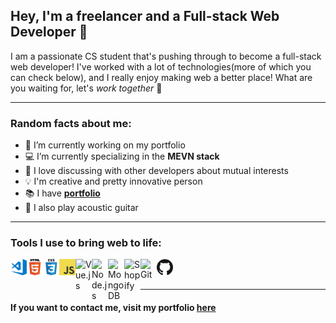 ## Hey, I'm a freelancer and a Full-stack Web Developer 👋
I am a passionate CS student that's pushing through to become a full-stack web developer!
I've worked with a lot of technologies(more of which you can check below), and I really enjoy making web a better place!
What are you waiting for, let's *work together* :telescope:

---

### Random facts about me:
+ :wrench: I’m currently working on my portfolio
+ :computer: I’m currently specializing in the **MEVN stack**
+ :speech_balloon: I love discussing with other developers about mutual interests
+ :bulb: I'm creative and pretty innovative person
+ :books: I have **[portfolio](https://www.youtube.com/watch?v=dQw4w9WgXcQ)**
+ :guitar: I also play acoustic guitar

---

### Tools I use to bring web to life:
<img align="left" alt="Visual Studio Code" width="26px" src="https://raw.githubusercontent.com/github/explore/80688e429a7d4ef2fca1e82350fe8e3517d3494d/topics/visual-studio-code/visual-studio-code.png" />
<img align="left" alt="HTML5" width="26px" src="https://raw.githubusercontent.com/github/explore/80688e429a7d4ef2fca1e82350fe8e3517d3494d/topics/html/html.png" />
<img align="left" alt="CSS3" width="26px" src="https://raw.githubusercontent.com/github/explore/80688e429a7d4ef2fca1e82350fe8e3517d3494d/topics/css/css.png" />
<!-- <img align="left" alt="Sass" width="26px" src="https://raw.githubusercontent.com/github/explore/80688e429a7d4ef2fca1e82350fe8e3517d3494d/topics/sass/sass.png" /> -->
<img align="left" alt="JavaScript" width="26px" src="https://raw.githubusercontent.com/github/explore/80688e429a7d4ef2fca1e82350fe8e3517d3494d/topics/javascript/javascript.png" />
<img align="left" alt="Vue.js" width="26px" src="https://vuejs.org/images/logo.png" />
<img align="left" alt="Node.js" width="26px" src="https://pluralsight.imgix.net/paths/path-icons/nodejs-601628d09d.png" />
<img align="left" alt="MongoDB" width="26px" src="https://miro.medium.com/max/3200/1*DiNIG4Bfpm65_wwXf_JwMA.png" />
<img align="left" alt="Shopify" width="26px" src="https://cdn.shopify.com/assets/images/logos/shopify-bag.png" />
<img align="left" alt="Git" width="26px" src="https://avatars3.githubusercontent.com/u/18133?s=200&v=4" />
<img align="left" alt="GitHub" width="26px" src="https://raw.githubusercontent.com/github/explore/78df643247d429f6cc873026c0622819ad797942/topics/github/github.png" />

<br />
<br />

---

#### If you want to contact me, visit my portfolio [here](https://www.youtube.com/watch?v=dQw4w9WgXcQ)

